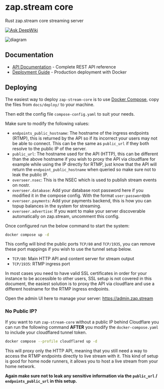 # zap.stream core

Rust zap.stream core streaming server

[![Ask DeepWiki](https://deepwiki.com/badge.svg)](https://deepwiki.com/v0l/zap-stream-core)

![diagram](./crates/zap-stream/zap.stream.svg)

## Documentation

- [API Documentation](./docs/API.md) - Complete REST API reference
- [Deployment Guide](./docs/DEPLOYMENT.md) - Production deployment with Docker

## Deploying

The easiest way to deploy `zap-stream-core` is to use [Docker Compose](https://docs.docker.com/compose/),
copy the files from `docs/deploy/` to your machine.

Then edit the config file `compose-config.yaml` to suit your needs.

Make sure to modify the following values:

- `endpoints_public_hostname`: The hostname of the ingress endpoints (RTMP), this is returned by the API so if its
  incorrect your users may not be able to connect. This can be the same as `public_url` if they both resolve to the
  public IP of the server.
- `public_url`: The hostname used for the API (HTTP), this can be different than the above hostname if you wish to proxy
  the API via cloudflare for example while using the IP directly for RTMP, just know that the API will return the
  `endpoint_public_hostname` when queried so make sure not to leak the public IP.
- `overseer.nsec`: This is the NSEC which is used to publish stream events on nostr.
- `overseer.database`: Add your database root password here if you modified it in the compose config. With the format
  `user:password@db`
- `overseer.payments`: Add your payments backend, this is how you can topup balances in the system for streaming.
- `overseer.advertise`: If you want to make your server discoverable automatically on zap.stream, uncomment this config.

Once configured run the below command to start the system:

```bash
docker compose up -d
```

This config will bind the public ports `TCP/80` and `TCP/1935`, you can remove these port
mappings if you wish to use the tunnel setup below.

- `TCP/80`: Main HTTP API and content server for stream output
- `TCP/1935`: RTMP ingress port

In most cases you need to have valid SSL certificates in order for your instance to be accessible to other users,
SSL setup is not covered in this document, the easiest solution is to proxy the API via cloudflare and use a different
hostname for the RTMP ingress endpoints.

Open the admin UI here to manage your server: https://admin.zap.stream

### No Public IP?

If you want to run `zap-stream-core` without a public IP behind Cloudflare you can run the following command
**AFTER** you modify the `docker-compose.yaml` to include your cloudflared tunnel token.

```bash
docker compose --profile cloudflared up -d
```

This will proxy only the HTTP API, meaning that you still need a way to access the RTMP endpoints directly to live
stream with it. This kind of setup is good for home node runners, it allows you to host a live stream from your home
network.

**Again make sure not to leak any sensitive information via the `public_url` / `endpoints_public_url` in this
setup.**